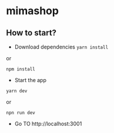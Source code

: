 # mimashop

## How to start?

* Download dependencies
`yarn install`

or 

`npm install`

* Start the app

`yarn dev`

or

`npn run dev`

* Go TO http://localhost:3001